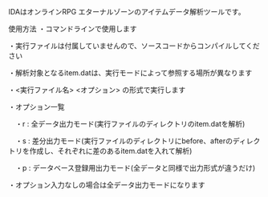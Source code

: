 IDAはオンラインRPG エターナルゾーンのアイテムデータ解析ツールです。

使用方法
・コマンドラインで使用します

・実行ファイルは付属していませんので、ソースコードからコンパイルしてください

・解析対象となるitem.datは、実行モードによって参照する場所が異なります

・<実行ファイル名> <オプション> の形式で実行します

・オプション一覧

　・r : 全データ出力モード(実行ファイルのディレクトリのitem.datを解析)

　・s : 差分出力モード(実行ファイルのディレクトリにbefore、afterのディレクトリを作成し、それぞれに差のあるitem.datを入れて解析)

　・p : データベース登録用出力モード(全データと同様で出力形式が違うだけ)

・オプション入力なしの場合は全データ出力モードになります

